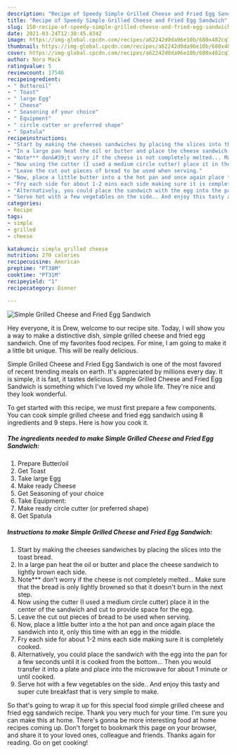 ```yaml
---
description: "Recipe of Speedy Simple Grilled Cheese and Fried Egg Sandwich"
title: "Recipe of Speedy Simple Grilled Cheese and Fried Egg Sandwich"
slug: 150-recipe-of-speedy-simple-grilled-cheese-and-fried-egg-sandwich
date: 2021-03-24T12:30:45.834Z
image: https://img-global.cpcdn.com/recipes/a62242d0da96e10b/680x482cq70/simple-grilled-cheese-and-fried-egg-sandwich-recipe-main-photo.jpg
thumbnail: https://img-global.cpcdn.com/recipes/a62242d0da96e10b/680x482cq70/simple-grilled-cheese-and-fried-egg-sandwich-recipe-main-photo.jpg
cover: https://img-global.cpcdn.com/recipes/a62242d0da96e10b/680x482cq70/simple-grilled-cheese-and-fried-egg-sandwich-recipe-main-photo.jpg
author: Nora Mack
ratingvalue: 5
reviewcount: 17546
recipeingredient:
- " Butteroil"
- " Toast"
- " large Egg"
- " Cheese"
- " Seasoning of your choice"
- " Equipment"
- " circle cutter or preferred shape"
- " Spatula"
recipeinstructions:
- "Start by making the cheeses sandwiches by placing the slices into the toast bread."
- "In a large pan heat the oil or butter and place the cheese sandwich to lightly brown each side."
- "Note*** don&#39;t worry if the cheese is not completely melted... Make sure that the bread is only lightly browned so that it doesn&#39;t burn in the next step."
- "Now using the cutter (I used a medium circle cutter) place it in the center of the sandwich and cut to provide space for the egg."
- "Leave the cut out pieces of bread to be used when serving."
- "Now, place a little butter into a the hot pan and once again place the sandwich into it, only this time with an egg in the middle."
- "Fry each side for about 1-2 mins each side making sure it is completely cooked."
- "Alternatively, you could place the sandwich with the egg into the pan for a few seconds until it is cooked from the bottom... Then you would transfer it into a plate and place into the microwave for about 1 minute or until cooked."
- "Serve hot with a few vegetables on the side.. And enjoy this tasty and super cute breakfast that is very simple to make."
categories:
- Recipe
tags:
- simple
- grilled
- cheese

katakunci: simple grilled cheese 
nutrition: 270 calories
recipecuisine: American
preptime: "PT38M"
cooktime: "PT31M"
recipeyield: "1"
recipecategory: Dinner

---
```



![Simple Grilled Cheese and Fried Egg Sandwich](https://img-global.cpcdn.com/recipes/a62242d0da96e10b/680x482cq70/simple-grilled-cheese-and-fried-egg-sandwich-recipe-main-photo.jpg)

Hey everyone, it is Drew, welcome to our recipe site. Today, I will show you a way to make a distinctive dish, simple grilled cheese and fried egg sandwich. One of my favorites food recipes. For mine, I am going to make it a little bit unique. This will be really delicious.

Simple Grilled Cheese and Fried Egg Sandwich is one of the most favored of recent trending meals on earth. It's appreciated by millions every day. It is simple, it is fast, it tastes delicious. Simple Grilled Cheese and Fried Egg Sandwich is something which I've loved my whole life. They're nice and they look wonderful.




To get started with this recipe, we must first prepare a few components. You can cook simple grilled cheese and fried egg sandwich using 8 ingredients and 9 steps. Here is how you cook it.

<!--inarticleads1-->

##### The ingredients needed to make Simple Grilled Cheese and Fried Egg Sandwich:

1. Prepare  Butter/oil
1. Get  Toast
1. Take  large Egg
1. Make ready  Cheese
1. Get  Seasoning of your choice
1. Take  Equipment:
1. Make ready  circle cutter (or preferred shape)
1. Get  Spatula




<!--inarticleads2-->

##### Instructions to make Simple Grilled Cheese and Fried Egg Sandwich:

1. Start by making the cheeses sandwiches by placing the slices into the toast bread.
1. In a large pan heat the oil or butter and place the cheese sandwich to lightly brown each side.
1. Note*** don&#39;t worry if the cheese is not completely melted... Make sure that the bread is only lightly browned so that it doesn&#39;t burn in the next step.
1. Now using the cutter (I used a medium circle cutter) place it in the center of the sandwich and cut to provide space for the egg.
1. Leave the cut out pieces of bread to be used when serving.
1. Now, place a little butter into a the hot pan and once again place the sandwich into it, only this time with an egg in the middle.
1. Fry each side for about 1-2 mins each side making sure it is completely cooked.
1. Alternatively, you could place the sandwich with the egg into the pan for a few seconds until it is cooked from the bottom... Then you would transfer it into a plate and place into the microwave for about 1 minute or until cooked.
1. Serve hot with a few vegetables on the side.. And enjoy this tasty and super cute breakfast that is very simple to make.




So that's going to wrap it up for this special food simple grilled cheese and fried egg sandwich recipe. Thank you very much for your time. I'm sure you can make this at home. There's gonna be more interesting food at home recipes coming up. Don't forget to bookmark this page on your browser, and share it to your loved ones, colleague and friends. Thanks again for reading. Go on get cooking!
